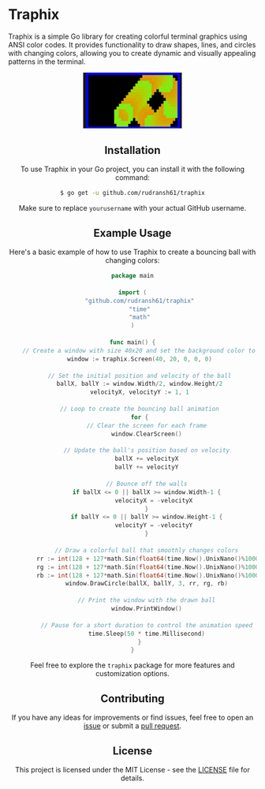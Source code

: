 # Traphix

Traphix is a simple Go library for creating colorful terminal graphics using ANSI color codes. It provides functionality to draw shapes, lines, and circles with changing colors, allowing you to create dynamic and visually appealing patterns in the terminal.

<div align="center">
<img src="./demo.gif" width="200">
<div>

## Installation

To use Traphix in your Go project, you can install it with the following command:

```bash
$ go get -u github.com/rudransh61/traphix
```

Make sure to replace `yourusername` with your actual GitHub username.

## Example Usage

Here's a basic example of how to use Traphix to create a bouncing ball with changing colors:

```go
package main

import (
	"github.com/rudransh61/traphix"
	"time"
	"math"
)

func main() {
	// Create a window with size 40x20 and set the background color to black
	window := traphix.Screen(40, 20, 0, 0, 0)

	// Set the initial position and velocity of the ball
	ballX, ballY := window.Width/2, window.Height/2
	velocityX, velocityY := 1, 1

	// Loop to create the bouncing ball animation
	for {
		// Clear the screen for each frame
		window.ClearScreen()

		// Update the ball's position based on velocity
		ballX += velocityX
		ballY += velocityY

		// Bounce off the walls
		if ballX <= 0 || ballX >= window.Width-1 {
			velocityX = -velocityX
		}
		if ballY <= 0 || ballY >= window.Height-1 {
			velocityY = -velocityY
		}

		// Draw a colorful ball that smoothly changes colors
		rr := int(128 + 127*math.Sin(float64(time.Now().UnixNano()%1000000000)/1000000000.0))
		rg := int(128 + 127*math.Sin(float64(time.Now().UnixNano()%1000000000)/1000000000.0+2))
		rb := int(128 + 127*math.Sin(float64(time.Now().UnixNano()%1000000000)/1000000000.0+4))
		window.DrawCircle(ballX, ballY, 3, rr, rg, rb)

		// Print the window with the drawn ball
		window.PrintWindow()

		// Pause for a short duration to control the animation speed
		time.Sleep(50 * time.Millisecond)
	}
}
```

Feel free to explore the `traphix` package for more features and customization options.

## Contributing

If you have any ideas for improvements or find issues, feel free to open an [issue](https://github.com/rudransh61/traphix/issues) or submit a [pull request](https://github.com/rudransh61/traphix/pulls).

## License

This project is licensed under the MIT License - see the [LICENSE](LICENSE) file for details.